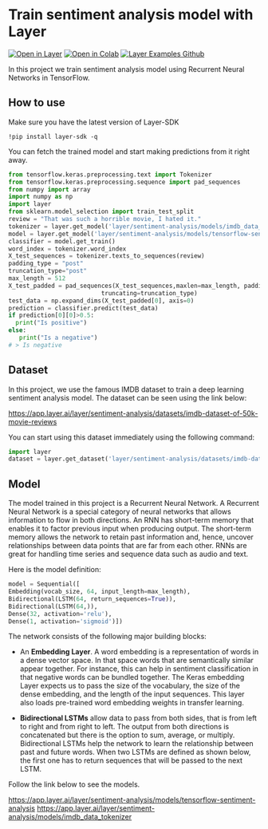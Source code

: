 # Train sentiment analysis model with Layer

[![Open in Layer](https://development.layer.co/assets/badge.svg)](https://app.layer.ai/layer/sentiment-analysis) [![Open in Colab](https://colab.research.google.com/assets/colab-badge.svg)](https://colab.research.google.com/github/layerai/examples/blob/main/sentiment-analysis/sentiment_analysis.ipynb) [![Layer Examples Github](https://badgen.net/badge/icon/github?icon=github&label)](https://github.com/layerai/examples/tree/main/sentiment-analysis)

In this project we train sentiment analysis model using Recurrent Neural Networks in TensorFlow. 
## How to use

Make sure you have the latest version of Layer-SDK
```
!pip install layer-sdk -q
```

You can fetch the trained model and start making predictions from it right away. 
```python
from tensorflow.keras.preprocessing.text import Tokenizer
from tensorflow.keras.preprocessing.sequence import pad_sequences
from numpy import array
import numpy as np
import layer
from sklearn.model_selection import train_test_split
review = "That was such a horrible movie, I hated it."
tokenizer = layer.get_model('layer/sentiment-analysis/models/imdb_data_tokenizer').get_train()
model = layer.get_model('layer/sentiment-analysis/models/tensorflow-sentiment-analysis')
classifier = model.get_train()
word_index = tokenizer.word_index
X_test_sequences = tokenizer.texts_to_sequences(review)
padding_type = "post"
truncation_type="post"
max_length = 512
X_test_padded = pad_sequences(X_test_sequences,maxlen=max_length, padding=padding_type,
                          truncating=truncation_type)
test_data = np.expand_dims(X_test_padded[0], axis=0)
prediction = classifier.predict(test_data)
if prediction[0][0]>0.5:
  print("Is positive")
else:
   print("Is a negative")
# > Is negative
```
## Dataset
In this project, we use the famous IMDB dataset to train a deep learning sentiment analysis model. 
The dataset can be seen using the link below: 

https://app.layer.ai/layer/sentiment-analysis/datasets/imdb-dataset-of-50k-movie-reviews

You can start using this dataset immediately using the following command: 
```python
import layer
dataset = layer.get_dataset('layer/sentiment-analysis/datasets/imdb-dataset-of-50k-movie-reviews').to_pandas()


```
## Model
The model trained in this project is a Recurrent Neural Network. A Recurrent Neural Network is a special category of neural
networks that allows information to flow in both directions. An RNN has short-term memory that enables it to factor previous 
input when producing output. The short-term memory allows the network to retain past information and, hence, uncover
relationships between data points that are far from each other. RNNs are great for handling time series and sequence data such as audio and text.

Here is the model definition: 
```python
model = Sequential([
Embedding(vocab_size, 64, input_length=max_length),
Bidirectional(LSTM(64, return_sequences=True)),
Bidirectional(LSTM(64,)),
Dense(32, activation='relu'),
Dense(1, activation='sigmoid')])
```
The network consists of the following major building blocks:

- An **Embedding Layer**. A word embedding is a representation of words in a dense vector space. 
  In that space words that are semantically similar appear together. For instance, this can help in sentiment 
  classification in that negative words can be bundled together. The Keras embedding Layer expects us to pass the size of the vocabulary, the size of the dense embedding, and the length 
of the input sequences. This layer also loads pre-trained word embedding weights in transfer learning.


- **Bidirectional LSTMs** allow data to pass from both sides, that is from left to right and from right to left. 
  The output from both directions is concatenated but there is the option to sum, average, or multiply. 
  Bidirectional LSTMs help the network to learn the relationship between past and future words.  When two LSTMs are defined as shown below, the first one has to return sequences that will be passed to the next LSTM.

Follow the link below to see the models. 
  
https://app.layer.ai/layer/sentiment-analysis/models/tensorflow-sentiment-analysis
https://app.layer.ai/layer/sentiment-analysis/models/imdb_data_tokenizer